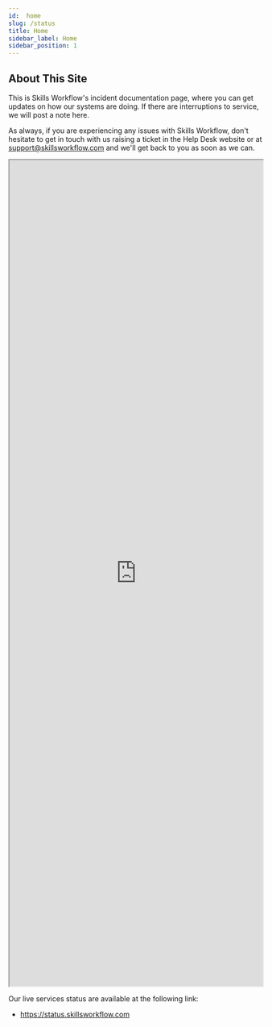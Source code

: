 ```yaml
---
id:  home
slug: /status
title: Home
sidebar_label: Home
sidebar_position: 1
---
```


## About This Site
This is Skills Workflow's incident documentation page, where you can get updates on how our systems are doing. If there are interruptions to service, we will post a note here.

As always, if you are experiencing any issues with Skills Workflow, don't hesitate to get in touch with us raising a ticket in the Help Desk website or at support@skillsworkflow.com and we'll get back to you as soon as we can.

<iframe style='width: 100%; height: 1640px' src="https://status.skillsworkflow.com"></iframe>

Our live services status are available at the following link:
- https://status.skillsworkflow.com
